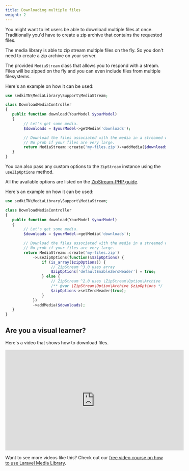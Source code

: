 ```yaml
---
title: Downloading multiple files
weight: 2
---
```


You might want to let users be able to download multiple files at once. Traditionally you'd have to create a zip archive that contains the requested files.

The media library is able to zip stream multiple files on the fly. So you don't need to create a zip archive on your server.

The provided `MediaStream` class that allows you to respond with a stream. Files will be zipped on the fly and you can even include files from multiple filesystems.

Here's an example on how it can be used:

```php
use sedkiTN\MediaLibrary\Support\MediaStream;

class DownloadMediaController
{
   public function download(YourModel $yourModel)
   {
        // Let's get some media.
        $downloads = $yourModel->getMedia('downloads');

        // Download the files associated with the media in a streamed way.
        // No prob if your files are very large.
        return MediaStream::create('my-files.zip')->addMedia($downloads);
   }
}
```

You can also pass any custom options to the `ZipStream` instance using the `useZipOptions` method.

All the available options are listed on the [ZipStream-PHP guide](https://maennchen.dev/ZipStream-PHP/guide/Options.html).

Here's an example on how it can be used:

```php
use sedkiTN\MediaLibrary\Support\MediaStream;

class DownloadMediaController
{
   public function download(YourModel $yourModel)
   {
        // Let's get some media.
        $downloads = $yourModel->getMedia('downloads');

        // Download the files associated with the media in a streamed way.
        // No prob if your files are very large.
        return MediaStream::create('my-files.zip')
            ->useZipOptions(function(&$zipOptions) {
                if (is_array($zipOptions)) {
                    // ZipStream ^3.0 uses array                    
                    $zipOptions['defaultEnableZeroHeader'] = true;
                } else {
                    // ZipStream ^2.0 uses \ZipStream\Option\Archive
                    /** @var \ZipStream\Option\Archive $zipOptions */
                    $zipOptions->setZeroHeader(true);
                }
            })
            ->addMedia($downloads);
   }
}
```

## Are you a visual learner?

Here's a video that shows how to download files.

<iframe width="560" height="315" src="https://www.youtube.com/embed/cVcN03MWTb4" frameborder="0" allow="accelerometer; autoplay; clipboard-write; encrypted-media; gyroscope; picture-in-picture" allowfullscreen></iframe>

Want to see more videos like this? Check out our [free video course on how to use Laravel Media Library](https://spatie.be/courses/discovering-laravel-media-library).
